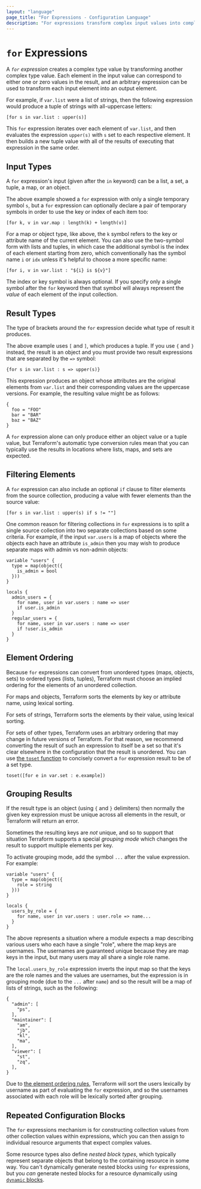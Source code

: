 ```yaml
---
layout: "language"
page_title: "For Expressions - Configuration Language"
description: "For expressions transform complex input values into complex output values. Learn how to filter inputs and how to group results."
---
```


# `for` Expressions

A _`for` expression_ creates a complex type value by transforming
another complex type value. Each element in the input value
can correspond to either one or zero values in the result, and an arbitrary
expression can be used to transform each input element into an output element.

For example, if `var.list` were a list of strings, then the following expression
would produce a tuple of strings with all-uppercase letters:

```hcl
[for s in var.list : upper(s)]
```

This `for` expression iterates over each element of `var.list`, and then
evaluates the expression `upper(s)` with `s` set to each respective element.
It then builds a new tuple value with all of the results of executing that
expression in the same order.

## Input Types

A `for` expression's input (given after the `in` keyword) can be a list,
a set, a tuple, a map, or an object.

The above example showed a `for` expression with only a single temporary
symbol `s`, but a `for` expression can optionally declare a pair of temporary
symbols in order to use the key or index of each item too:

```hcl
[for k, v in var.map : length(k) + length(v)]
```

For a map or object type, like above, the `k` symbol refers to the key or
attribute name of the current element. You can also use the two-symbol form
with lists and tuples, in which case the additional symbol is the index
of each element starting from zero, which conventionally has the symbol name
`i` or `idx` unless it's helpful to choose a more specific name:

```hcl
[for i, v in var.list : "${i} is ${v}"]
```

The index or key symbol is always optional. If you specify only a single
symbol after the `for` keyword then that symbol will always represent the
_value_ of each element of the input collection.

## Result Types

The type of brackets around the `for` expression decide what type of result
it produces.

The above example uses `[` and `]`, which produces a tuple. If you use `{` and
`}` instead, the result is an object and you must provide two result
expressions that are separated by the `=>` symbol:

```hcl
{for s in var.list : s => upper(s)}
```

This expression produces an object whose attributes are the original elements
from `var.list` and their corresponding values are the uppercase versions.
For example, the resulting value might be as follows:

```hcl
{
  foo = "FOO"
  bar = "BAR"
  baz = "BAZ"
}
```

A `for` expression alone can only produce either an object value or a tuple
value, but Terraform's automatic type conversion rules mean that you can
typically use the results in locations where lists, maps, and sets are expected.

## Filtering Elements

A `for` expression can also include an optional `if` clause to filter elements
from the source collection, producing a value with fewer elements than
the source value:

```
[for s in var.list : upper(s) if s != ""]
```

One common reason for filtering collections in `for` expressions is to split
a single source collection into two separate collections based on some
criteria. For example, if the input `var.users` is a map of objects where the
objects each have an attribute `is_admin` then you may wish to produce separate
maps with admin vs non-admin objects:

```hcl
variable "users" {
  type = map(object({
    is_admin = bool
  }))
}

locals {
  admin_users = {
    for name, user in var.users : name => user
    if user.is_admin
  }
  regular_users = {
    for name, user in var.users : name => user
    if !user.is_admin
  }
}
```

## Element Ordering

Because `for` expressions can convert from unordered types (maps, objects, sets)
to ordered types (lists, tuples), Terraform must choose an implied ordering
for the elements of an unordered collection.

For maps and objects, Terraform sorts the elements by key or attribute name,
using lexical sorting.

For sets of strings, Terraform sorts the elements by their value, using
lexical sorting.

For sets of other types, Terraform uses an arbitrary ordering that may change
in future versions of Terraform. For that reason, we recommend converting the
result of such an expression to itself be a set so that it's clear elsewhere
in the configuration that the result is unordered. You can use
[the `toset` function](/docs/language/functions/toset.html)
to concisely convert a `for` expression result to be of a set type.

```hcl
toset([for e in var.set : e.example])
```

## Grouping Results

If the result type is an object (using `{` and `}` delimiters) then normally
the given key expression must be unique across all elements in the result,
or Terraform will return an error.

Sometimes the resulting keys are _not_ unique, and so to support that situation
Terraform supports a special _grouping mode_ which changes the result to support
multiple elements per key.

To activate grouping mode, add the symbol `...` after the value expression.
For example:

```hcl
variable "users" {
  type = map(object({
    role = string
  }))
}

locals {
  users_by_role = {
    for name, user in var.users : user.role => name...
  }
}
```

The above represents a situation where a module expects a map describing
various users who each have a single "role", where the map keys are usernames.
The usernames are guaranteed unique because they are map keys in the input,
but many users may all share a single role name.

The `local.users_by_role` expression inverts the input map so that the keys
are the role names and the values are usernames, but the expression is in
grouping mode (due to the `...` after `name`) and so the result will be a
map of lists of strings, such as the following:

```hcl
{
  "admin": [
    "ps",
  ],
  "maintainer": [
    "am",
    "jb",
    "kl",
    "ma",
  ],
  "viewer": [
    "st",
    "zq",
  ],
}
```

Due to [the element ordering rules](#element-ordering), Terraform will sort
the users lexically by username as part of evaluating the `for` expression,
and so the usernames associated with each role will be lexically sorted
after grouping.

## Repeated Configuration Blocks

The `for` expressions mechanism is for constructing collection values from
other collection values within expressions, which you can then assign to
individual resource arguments that expect complex values.

Some resource types also define _nested block types_, which typically represent
separate objects that belong to the containing resource in some way. You can't
dynamically generate nested blocks using `for` expressions, but you _can_
generate nested blocks for a resource dynamically using
[`dynamic` blocks](dynamic-blocks.html).
